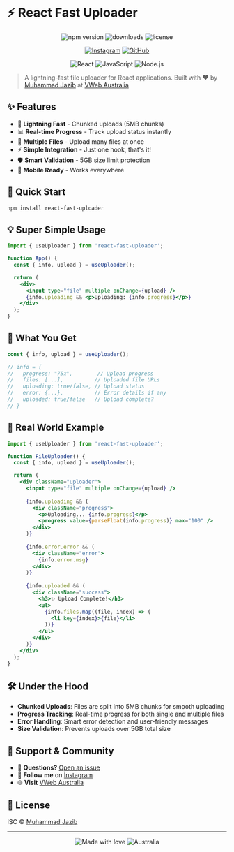 # ⚡ React Fast Uploader

<div align="center">

![npm version](https://img.shields.io/npm/v/react-fast-uploader.svg)
![downloads](https://img.shields.io/npm/dw/react-fast-uploader)
![license](https://img.shields.io/npm/l/react-fast-uploader?color=blue)

[![Instagram](https://img.shields.io/badge/Instagram-@itxmuhammadjazib-E4405F?style=flat&logo=instagram)](https://instagram.com/itxmuhammadjazib)
[![GitHub](https://img.shields.io/badge/GitHub-@mdjazib-181717?style=flat&logo=github)](https://github.com/mdjazib)

</div>

<div align="center">
  <img src="https://img.shields.io/badge/React-20232A?style=for-the-badge&logo=react&logoColor=61DAFB" alt="React" />
  <img src="https://img.shields.io/badge/JavaScript-F7DF1E?style=for-the-badge&logo=javascript&logoColor=black" alt="JavaScript" />
  <img src="https://img.shields.io/badge/Node.js-43853D?style=for-the-badge&logo=node.js&logoColor=white" alt="Node.js" />
</div>

> A lightning-fast file uploader for React applications. Built with ❤️ by [Muhammad Jazib](https://github.com/mdjazib) at [VWeb Australia](https://vweb.com.au)

## ✨ Features

- 🚀 **Lightning Fast** - Chunked uploads (5MB chunks)
- 📊 **Real-time Progress** - Track upload status instantly
- 🔄 **Multiple Files** - Upload many files at once
- ⚡ **Simple Integration** - Just one hook, that's it!
- 🛡️ **Smart Validation** - 5GB size limit protection
- 📱 **Mobile Ready** - Works everywhere

## 🚀 Quick Start

```bash
npm install react-fast-uploader
```

## 💡 Super Simple Usage

```jsx
import { useUploader } from 'react-fast-uploader';

function App() {
  const { info, upload } = useUploader();

  return (
    <div>
      <input type="file" multiple onChange={upload} />
      {info.uploading && <p>Uploading: {info.progress}</p>}
    </div>
  );
}
```

## 🎯 What You Get

```jsx
const { info, upload } = useUploader();

// info = {
//   progress: "75٪",        // Upload progress
//   files: [...],          // Uploaded file URLs
//   uploading: true/false, // Upload status
//   error: {...},          // Error details if any
//   uploaded: true/false   // Upload complete?
// }
```

## 🌟 Real World Example

```jsx
import { useUploader } from 'react-fast-uploader';

function FileUploader() {
  const { info, upload } = useUploader();

  return (
    <div className="uploader">
      <input type="file" multiple onChange={upload} />
      
      {info.uploading && (
        <div className="progress">
          <p>Uploading... {info.progress}</p>
          <progress value={parseFloat(info.progress)} max="100" />
        </div>
      )}
      
      {info.error.error && (
        <div className="error">
          {info.error.msg}
        </div>
      )}
      
      {info.uploaded && (
        <div className="success">
          <h3>✨ Upload Complete!</h3>
          <ul>
            {info.files.map((file, index) => (
              <li key={index}>{file}</li>
            ))}
          </ul>
        </div>
      )}
    </div>
  );
}
```

## 🛠️ Under the Hood

- **Chunked Uploads**: Files are split into 5MB chunks for smooth uploading
- **Progress Tracking**: Real-time progress for both single and multiple files
- **Error Handling**: Smart error detection and user-friendly messages
- **Size Validation**: Prevents uploads over 5GB total size

## 🤝 Support & Community

- 💬 **Questions?** [Open an issue](https://github.com/mdjazib/react-fast-uploader/issues)
- 📸 **Follow me** on [Instagram](https://instagram.com/itxmuhammadjazib)
- 🌐 **Visit** [VWeb Australia](https://vweb.com.au)

## 📄 License

ISC © [Muhammad Jazib](https://github.com/mdjazib)

---

<div align="center">
  <img src="https://img.shields.io/badge/Made%20with-❤️-red" alt="Made with love" />
  <img src="https://img.shields.io/badge/🇦🇺%20Australia-000000?style=flat&logo=google&logoColor=white" alt="Australia" />
</div>
